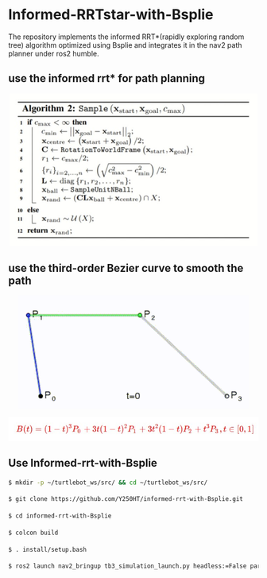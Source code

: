 # Informed-RRTstar-with-Bsplie
The repository implements the informed RRT*(rapidly exploring random tree) algorithm optimized using Bsplie and integrates it in the nav2 path planner under ros2 humble.

## use the informed rrt* for path planning
<p align="center">
  <img src="readmefile/1.jpg" width="500">
</p>

## use the third-order Bezier curve to smooth the path
<p align="center">
  <img src="readmefile/2.gif" alt="说明文本">
</p>
<p align="center">
  <img src="readmefile/3.jpg" alt="说明文本">
</p>

## Use Informed-rrt-with-Bsplie
```bash
$ mkdir -p ~/turtlebot_ws/src/ && cd ~/turtlebot_ws/src/

$ git clone https://github.com/Y250HT/informed-rrt-with-Bsplie.git

$ cd informed-rrt-with-Bsplie

$ colcon build

$ . install/setup.bash

$ ros2 launch nav2_bringup tb3_simulation_launch.py headless:=False params_file:=YOUDIRECTORY/informed-rrt-with-Bsplie/nav2_params.yaml
```
